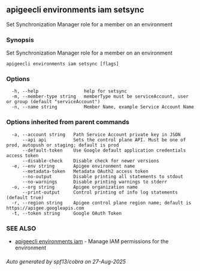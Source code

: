 ## apigeecli environments iam setsync

Set Synchronization Manager role for a member on an environment

### Synopsis

Set Synchronization Manager role for a member on an environment

```
apigeecli environments iam setsync [flags]
```

### Options

```
  -h, --help                 help for setsync
  -m, --member-type string   memberType must be serviceAccount, user or group (default "serviceAccount")
  -n, --name string          Member Name, example Service Account Name
```

### Options inherited from parent commands

```
  -a, --account string   Path Service Account private key in JSON
      --api api          Sets the control plane API. Must be one of prod, autopush or staging; default is prod
      --default-token    Use Google default application credentials access token
      --disable-check    Disable check for newer versions
  -e, --env string       Apigee environment name
      --metadata-token   Metadata OAuth2 access token
      --no-output        Disable printing all statements to stdout
      --no-warnings      Disable printing warnings to stderr
  -o, --org string       Apigee organization name
      --print-output     Control printing of info log statements (default true)
  -r, --region string    Apigee control plane region name; default is https://apigee.googleapis.com
  -t, --token string     Google OAuth Token
```

### SEE ALSO

* [apigeecli environments iam](apigeecli_environments_iam.md)	 - Manage IAM permissions for the environment

###### Auto generated by spf13/cobra on 27-Aug-2025
